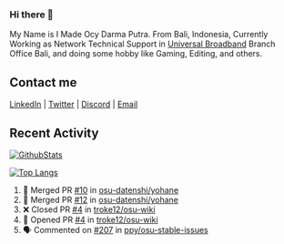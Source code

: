 ### Hi there 👋

My Name is I Made Ocy Darma Putra. From Bali, Indonesia, Currently Working as Network Technical Support in [Universal Broadband](https://universal.net.id) Branch Office Bali, and doing some hobby like Gaming, Editing, and others.

## Contact me

[LinkedIn](https://linkedin.com/in/troke) | [Twitter](https://twitter.com/darma_ochi) | [Discord](https://link.troke.id/discord) | <a href="mailto:ochi@troke.id">Email</a> 

## Recent Activity

[![GithubStats](https://github-readme-stats.vercel.app/api?username=troke12&show_icons=true)](https://github.com/troke12)

[![Top Langs](https://github-readme-stats.vercel.app/api/top-langs/?username=troke12&layout=compact)](https://github.com/anuraghazra/github-readme-stats)

<!--START_SECTION:activity-->
1. 🎉 Merged PR [#10](https://github.com/osu-datenshi/yohane/pull/10) in [osu-datenshi/yohane](https://github.com/osu-datenshi/yohane)
2. 🎉 Merged PR [#12](https://github.com/osu-datenshi/yohane/pull/12) in [osu-datenshi/yohane](https://github.com/osu-datenshi/yohane)
3. ❌ Closed PR [#4](https://github.com/troke12/osu-wiki/pull/4) in [troke12/osu-wiki](https://github.com/troke12/osu-wiki)
4. 💪 Opened PR [#4](https://github.com/troke12/osu-wiki/pull/4) in [troke12/osu-wiki](https://github.com/troke12/osu-wiki)
5. 🗣 Commented on [#207](https://github.com/ppy/osu-stable-issues/issues/207) in [ppy/osu-stable-issues](https://github.com/ppy/osu-stable-issues)
<!--END_SECTION:activity-->

